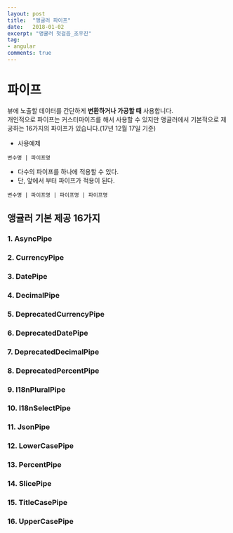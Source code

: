 ```yaml
---
layout: post
title:  "앵귤러 파이프"
date:   2018-01-02
excerpt: "앵귤러 첫걸음_조우진"
tag:
- angular
comments: true
---
```


# 파이프

뷰에 노출할 데이터를 간단하게 **변환하거나 가공할 때** 사용합니다.
<br>
개인적으로 파이프는 커스터마이즈를 해서 사용할 수 있지만 앵귤러에서 기본적으로 제공하는 16가지의 파이프가 있습니다.(17년 12월 17일 기준)

- 사용예제

`변수명 | 파이프명`

- 다수의 파이프를 하나에 적용할 수 있다.
- 단, 앞에서 부터 파이프가 적용이 된다.

`변수명 | 파이프명 | 파이프명 | 파이프명`

## 앵귤러 기본 제공 16가지

### 1. AsyncPipe

### 2. CurrencyPipe

### 3. DatePipe

### 4. DecimalPipe

### 5. DeprecatedCurrencyPipe

### 6. DeprecatedDatePipe

### 7. DeprecatedDecimalPipe

### 8. DeprecatedPercentPipe

### 9. I18nPluralPipe

### 10. I18nSelectPipe

### 11. JsonPipe

### 12. LowerCasePipe

### 13. PercentPipe

### 14. SlicePipe

### 15. TitleCasePipe

### 16. UpperCasePipe
